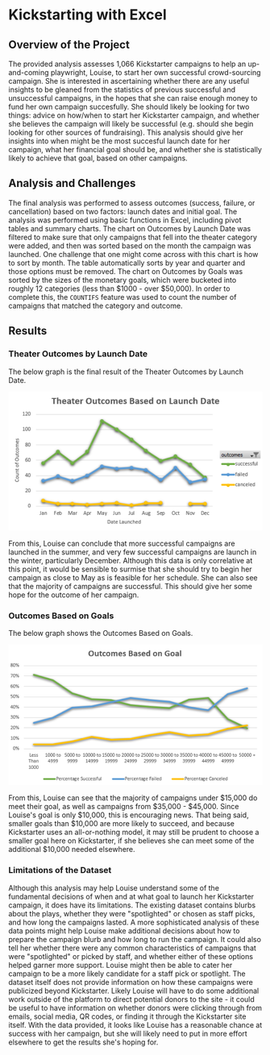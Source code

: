 # Kickstarting with Excel

## Overview of the Project
The provided analysis assesses 1,066 Kickstarter campaigns to help an up-and-coming playwright, Louise, to start her own successful crowd-sourcing campaign.
She is interested in ascertaining whether there are any useful insights to be gleaned from the statistics of previous successful and unsuccessful campaigns, in the hopes that she can raise enough money to fund her own campaign succesfully.
She should likely be looking for two things: advice on how/when to start her Kickstarter campaign, and whether she believes the campaign will likely be successful (e.g. should she begin looking for other sources of fundraising). 
This analysis should give her insights into when might be the most succesful launch date for her campaign, what her financial goal should be, and whether she is statistically likely to achieve that goal, based on other campaigns.

## Analysis and Challenges

The final analysis was performed to assess outcomes (success, failure, or cancellation) based on two factors: launch dates and initial goal. 
The analysis was performed using basic functions in Excel, including pivot tables and summary charts. 
The chart on Outcomes by Launch Date was filtered to make sure that only campaigns that fell into the theater category were added, and then was sorted based on the month the campaign was launched. One challenge that one might come across with this chart is how to sort by month. The table automatically sorts by year and quarter and those options must be removed. 
The chart on Outcomes by Goals was sorted by the sizes of the monetary goals, which were bucketed into roughly 12 categories (less than $1000 - over $50,000). 
In order to complete this, the `COUNTIFS` feature was used to count the number of campaigns that matched the category and outcome. 

## Results

### Theater Outcomes by Launch Date 

The below graph is the final result of the Theater Outcomes by Launch Date.

![Theater Outcomes by Launch](https://github.com/sophiehearn/kickstarter-analysis/blob/main/Images/Theater_Outcomes_vs_Launch.png?raw=true)

From this, Louise can conclude that more successful campaigns are launched in the summer, and very few successful campaigns are launch in the winter, particularly December.
Although this data is only correlative at this point, it would be sensible to surmise that she should try to begin her campaign as close to May as is feasible for her schedule.
She can also see that the majority of campaigns are successful. This should give her some hope for the outcome of her campaign. 

### Outcomes Based on Goals

The below graph shows the Outcomes Based on Goals.

![Outcomes Based on Goal](https://github.com/sophiehearn/kickstarter-analysis/blob/main/Images/Outcomes_vs_Goals.png?raw=true)

From this, Louise can see that the majority of campaigns under $15,000 do meet their goal, as well as campaigns from $35,000 - $45,000. Since Louise's goal is only $10,000, this is encouraging news. 
That being said, smaller goals than $10,000 are more likely to succeed, and because Kickstarter uses an all-or-nothing model, it may still be prudent to choose a smaller goal here on Kickstarter, if she believes she can meet some of the additional $10,000 needed elsewhere.

### Limitations of the Dataset

Although this analysis may help Louise understand some of the fundamental decisions of when and at what goal to launch her Kickstarter campaign, it does have its limitations. The existing dataset contains blurbs about the plays, whether they were "spotlighted" or chosen as staff picks, and how long the campaigns lasted.
A more sophisticated analysis of these data points might help Louise make additional decisions about how to prepare the campaign blurb and how long to run the campaign. It could also tell her whether there were any common characteristics of campaigns that were "spotlighted" or picked by staff, and whether either of these options helped garner more support.
Louise might then be able to cater her campaign to be a more likely candidate for a staff pick or spotlight.
The dataset itself does not provide information on how these campaigns were publicized beyond Kickstarter. Likely Louise will have to do some additional work outside of the platform to direct potential donors to the site - it could be useful to have information on whether donors were clicking through from emails, social media, QR codes, or finding it through the Kickstarter site itself.
With the data provided, it looks like Louise has a reasonable chance at success with her campaign, but she will likely need to put in more effort elsewhere to get the results she's hoping for.



